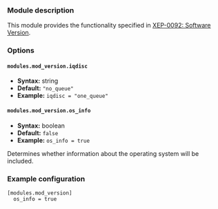 ### Module description

This module provides the functionality specified in [XEP-0092: Software Version](https://xmpp.org/extensions/xep-0092.html).

### Options

#### `modules.mod_version.iqdisc`
* **Syntax:** string
* **Default:** `"no_queue"`
* **Example:** `iqdisc = "one_queue"`

#### `modules.mod_version.os_info`
* **Syntax:** boolean
* **Default:** `false`
* **Example:** `os_info = true`

Determines whether information about the operating system will be included.

### Example configuration 

```
[modules.mod_version]
  os_info = true
```
